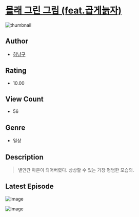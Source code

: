 # [몰래 그린 그림 (feat.곱게늙자)](https://comic.naver.com/challenge/list?titleId=810295)
![thumbnail](https://image-comic.pstatic.net/user_contents_data/challenge_comic/2023/05/23/355602/upload_3558513550403331640_480x623.jpeg)

## Author
- [히냥구](https://comic.naver.com/artistTitle?id=355602)

## Rating
- 10.00

## View Count
- 56

## Genre
- 일상

## Description
> 별안간 마흔이 되어버렸다. 상상할 수 있는 가장 평범한 모습의.


## Latest Episode
![image](https://image-comic.pstatic.net/user_contents_data/challenge_comic/2023/05/23/355602/upload_4123384539600336697.jpeg)

![image](https://image-comic.pstatic.net/user_contents_data/challenge_comic/2023/05/23/355602/upload_3847590541868414257.jpeg)
